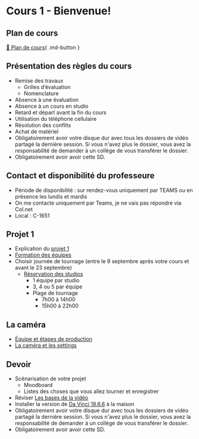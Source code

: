 # Cours 1 - Bienvenue!

## Plan de cours
[📁 Plan de cours](https://cmontmorency365-my.sharepoint.com/:w:/g/personal/flpilote_cmontmorency_qc_ca/EZ2zuGulqO9HvRUtBEgudsIBuWsRjKMxWLrHNtcz5q8kpA?e=yI52oj){ .md-button }   <br>

## Présentation des règles du cours
* Remise des travaux
  * Grilles d’évaluation
  * Nomenclature
* Absence à une évaluation
* Absence à un cours en studio
* Retard et départ avant la fin du cours
* Utilisation du téléphone cellulaire
* Résolution des conflits
* Achat de matériel
 * Obligatoirement avoir votre disque dur avec tous les dossiers de vidéo partagé la dernière session. Si vous n'avez plus le dossier, vous avez la responsabilité de demander à un collège de vous transférer le dossier.
 * Obligatoirement avoir avoir cette SD.

  
## Contact et disponibilité du professeure
* Période de disponibilité : sur rendez-vous uniquement par TEAMS ou en présence les lundis et mardis
* On me contacte uniquement par Teams, je ne vais pas répondre via Col.net
* Local : C-1651
  
## Projet 1 
* Explication du [projet 1](https://cmontmorency365-my.sharepoint.com/:w:/g/personal/flpilote_cmontmorency_qc_ca/EZMj7dktXu5PjGhgHdN8XRsBlUMZumxb3tXLzAbIhz9mxQ?e=xTZ7hV)
* [Formation des équipes](https://cmontmorency365-my.sharepoint.com/:w:/g/personal/flpilote_cmontmorency_qc_ca/EQgpWSSXSqFNu4jZFArMR_MBzw0ZKzsCVkVr0l1j7GLQVw?e=aPDlKr)
* Choisir journée de tournage (entre le 9 septembre après votre cours et avant le 23 septembre)
  * [Réservation des studios](https://teamup.com/ks5tb2ed4b9yetgo9v)
    * 1 équipe par studio
    * 3, 4 ou 5 par équipe
    * Plage de tournage
      * 7h00 à 14h00
      * 15h00 à 22h00

## La caméra
* [Équipe et étapes de production](https://cmontmorency365-my.sharepoint.com/:p:/g/personal/flpilote_cmontmorency_qc_ca/ESxtiN2BY0dJgKzdREJtL-gB4RzfpaeDNt8apqepW6vTXQ?e=hwqIaq)
* [La caméra et les settings](https://cmontmorency365-my.sharepoint.com/:p:/g/personal/flpilote_cmontmorency_qc_ca/ETcDqse5CwlGi2FD-pF9RTUB38DuY9r-ZPDg-AE0bWkw1Q?e=WwcC5d)

## Devoir
* Scénarisation de votre projet
  * Moodboard
  * Listes des choses que vous allez tourner et enregistrer
* Réviser [Les bases de la vidéo](https://cmontmorency365-my.sharepoint.com/:f:/g/personal/flpilote_cmontmorency_qc_ca/EsS5H-R9oIZGpS_T2LlU9sgB8p_AnoTlfrmvkf6aAoBrzA?e=cZqVH6)
* Installer la version de [Da Vinci 18.6.6](https://www.blackmagicdesign.com/support/) à la maison
* Obligatoirement avoir votre disque dur avec tous les dossiers de vidéo partagé la dernière session. Si vous n'avez plus le dossier, vous avez la responsabilité de demander à un collège de vous transférer le dossier.
* Obligatoirement avoir avoir cette SD. 
